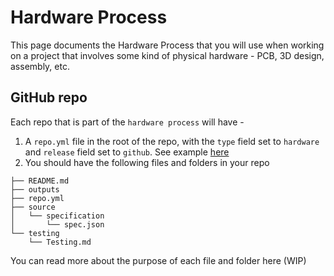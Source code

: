 # Hardware Process

This page documents the Hardware Process that you will use when working on a project that involves some kind of physical hardware - PCB, 3D design, assembly, etc.

## GitHub repo
Each repo that is part of the `hardware process` will have - 
1. A `repo.yml` file in the root of the repo, with the `type` field set to `hardware` and `release` field set to `github`. See example [here](https://github.com/balena-io/RPi-CM3-Heatsink/blob/master/repo.yml)
2. You should have the following files and folders in your repo 
```
├── README.md
├── outputs
├── repo.yml
├── source
│   └── specification
│       └── spec.json
└── testing
    └── Testing.md

```
You can read more about the purpose of each file and folder here (WIP)